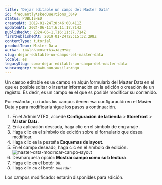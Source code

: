 ```yaml
---
title: 'Dejar editable un campo del Master Data'
id: frequentlyAskedQuestions_3049
status: PUBLISHED
createdAt: 2019-01-24T20:46:00.411Z
updatedAt: 2024-06-11T16:11:17.714Z
publishedAt: 2024-06-11T16:11:17.714Z
firstPublishedAt: 2019-01-24T22:15:32.298Z
contentType: tutorial
productTeam: Master Data
author: 1malnhMX0vPThsaJaZMYm2
slug: dejar-editable-un-campo-del-master-data
locale: es
legacySlug: como-dejar-editable-un-campo-del-master-data
subcategory: WpbGhubuRZaNZilJSXnqu
---
```


Un campo editable es un campo en algún formulario del Master Data en el que es posible editar o insertar información en la edición o creación de un registro. Es decir, es un campo en el que es posible modificar su contenido.

Por estándar, no todos los campos tienen esa configuración en el Master Data y para modificarla sigue los pasos a continuación.

1. En el Admin VTEX, accede **Configuración de la tienda** > **Storefront** > **Master Data.**
2. En la aplicación deseada, haga clic en el símbolo de engranaje <i class="fas fa-cog"></i>.
3. Haga clic en el símbolo de edición <i class="fas fa-edit"></i> sobre el formulario que desea modificar.
4. Haga clic en la pestaña **Esquemas de layout**.
5. En el campo deseado, haga clic en el símbolo de edición <i class="fas fa-edit"></i>. ![master-data-modificar-campo-layout](//images.ctfassets.net/alneenqid6w5/3zHKQ7fVCwqi4CIWqumYC/87a10b5ef1435c74fb86ad88bcf5f54c/Group_1__1_.png)
6. Desmarque la opción **Mostrar campo como solo lectura**.
7. Haga clic en el botón `OK`.
8. Haga clic en el botón `Guardar`.

Los campos modificados estarán disponibles para edición.
